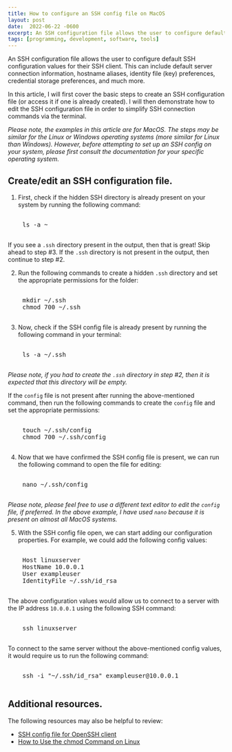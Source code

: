 ```yaml
---
title: How to configure an SSH config file on MacOS
layout: post
date:  2022-06-22 -0600
excerpt: An SSH configuration file allows the user to configure default SSH configuration values for their SSH client. This can include default server connection information, hostname aliases, identity file (key) preferences, credential storage preferences, and much more. 
tags: [programming, development, software, tools]
---
```


An SSH configuration file allows the user to configure default SSH configuration values for their SSH client. This can include default server connection information, hostname aliases, identity file (key) preferences, credential storage preferences, and much more. 

In this article, I will first cover the basic steps to create an SSH configuration file (or access it if one is already created). I will then demonstrate how to edit the SSH configuration file in order to simplify SSH connection commands via the terminal.

*Please note, the examples in this article are for MacOS. The steps may be similar for the Linux or Windows operating systems (more similar for Linux than Windows). However, before attempting to set up an SSH config on your system, please first consult the documentation for your specific operating system.*

## Create/edit an SSH configuration file.
1. First, check if the hidden SSH directory is already present on your system by running the following command: 

<pre class="w3-light-grey w3-round" style="overflow: auto;">

    ls -a ~

</pre>

If you see a `.ssh` directory present in the output, then that is great! Skip ahead to step #3. If the `.ssh` directory is not present in the output, then continue to step #2.

2. Run the following commands to create a hidden `.ssh` directory and set the appropriate permissions for the folder:

<pre class="w3-light-grey w3-round" style="overflow: auto;">

    mkdir ~/.ssh
    chmod 700 ~/.ssh

</pre>

3. Now, check if the SSH config file is already present by running the following command in your terminal: 

<pre class="w3-light-grey w3-round" style="overflow: auto;">

    ls -a ~/.ssh

</pre>

*Please note, if you had to create the `.ssh` directory in step #2, then it is expected that this directory will be empty.*

If the `config` file is not present after running the above-mentioned command, then run the following commands to create the `config` file and set the appropriate permissions:

<pre class="w3-light-grey w3-round" style="overflow: auto;">

    touch ~/.ssh/config
    chmod 700 ~/.ssh/config

</pre>

4. Now that we have confirmed the SSH config file is present, we can run the following command to open the file for editing: 

<pre class="w3-light-grey w3-round" style="overflow: auto;">

    nano ~/.ssh/config

</pre>

*Please note, please feel free to use a different text editor to edit the `config` file, if preferred. In the above example, I have used `nano` because it is present on almost all MacOS systems.*

5. With the SSH config file open, we can start adding our configuration properties. For example, we could add the following config values: 

<pre class="w3-light-grey w3-round" style="overflow: auto;">

    Host linuxserver
    HostName 10.0.0.1
    User exampleuser
    IdentityFile ~/.ssh/id_rsa

</pre>

The above configuration values would allow us to connect to a server with the IP address `10.0.0.1` using the following SSH command: 

<pre class="w3-light-grey w3-round" style="overflow: auto;">

    ssh linuxserver

</pre>

To connect to the same server without the above-mentioned config values, it would require us to run the following command: 

<pre class="w3-light-grey w3-round" style="overflow: auto;">

    ssh -i "~/.ssh/id_rsa" exampleuser@10.0.0.1 

</pre>

## Additional resources.
The following resources may also be helpful to review: 
- [SSH config file for OpenSSH client](https://www.ssh.com/academy/ssh/config)
- [How to Use the chmod Command on Linux](https://www.howtogeek.com/437958/how-to-use-the-chmod-command-on-linux/)